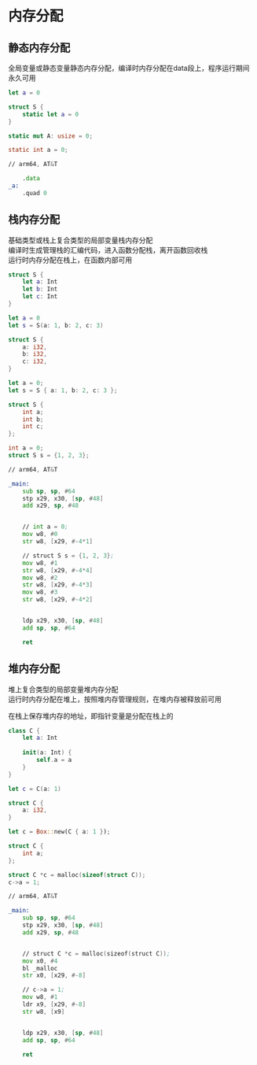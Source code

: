 # 内存分配

## 静态内存分配

全局变量或静态变量静态内存分配，编译时内存分配在data段上，程序运行期间永久可用

```swift
let a = 0

struct S {
    static let a = 0
}
```

```rust
static mut A: usize = 0;
```

```c
static int a = 0;
```

```asm
// arm64, AT&T

    .data
_a:
    .quad 0
```

## 栈内存分配

基础类型或栈上复合类型的局部变量栈内存分配  
编译时生成管理栈的汇编代码，进入函数分配栈，离开函数回收栈  
运行时内存分配在栈上，在函数内部可用

```swift
struct S {
    let a: Int
    let b: Int
    let c: Int
}

let a = 0
let s = S(a: 1, b: 2, c: 3)
```

```rust
struct S {
    a: i32,
    b: i32,
    c: i32,
}

let a = 0;
let s = S { a: 1, b: 2, c: 3 };
```

```c
struct S {
    int a;
    int b;
    int c;
};

int a = 0;
struct S s = {1, 2, 3};
```

```asm
// arm64, AT&T

_main:
    sub sp, sp, #64
    stp x29, x30, [sp, #48]
    add x29, sp, #48


    // int a = 0;
    mov w8, #0
    str w8, [x29, #-4*1]

    // struct S s = {1, 2, 3};
    mov w8, #1
    str w8, [x29, #-4*4]
    mov w8, #2
    str w8, [x29, #-4*3]
    mov w8, #3
    str w8, [x29, #-4*2]


    ldp x29, x30, [sp, #48]
    add sp, sp, #64

    ret
```

## 堆内存分配

堆上复合类型的局部变量堆内存分配  
运行时内存分配在堆上，按照堆内存管理规则，在堆内存被释放前可用

在栈上保存堆内存的地址，即指针变量是分配在栈上的

```swift
class C {
    let a: Int
    
    init(a: Int) {
        self.a = a
    }
}

let c = C(a: 1)
```

```rust
struct C {
    a: i32,
}

let c = Box::new(C { a: 1 });
```

```c
struct C {
    int a;
};

struct C *c = malloc(sizeof(struct C));
c->a = 1;
```

```asm
// arm64, AT&T

_main:
    sub sp, sp, #64
    stp x29, x30, [sp, #48]
    add x29, sp, #48


    // struct C *c = malloc(sizeof(struct C));
    mov	x0, #4
    bl _malloc
    str x0, [x29, #-8]

    // c->a = 1;
    mov w8, #1
    ldr x9, [x29, #-8]
    str w8, [x9]


    ldp x29, x30, [sp, #48]
    add sp, sp, #64

    ret
```

